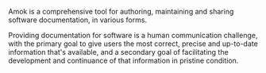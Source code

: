 Amok is a comprehensive tool for authoring, maintaining and sharing software documentation, in various forms.

Providing documentation for software is a human communication challenge, with the primary goal to give users the
most correct, precise and up-to-date information that's available, and a secondary goal of facilitating the
development and continuance of that information in pristine condition.
